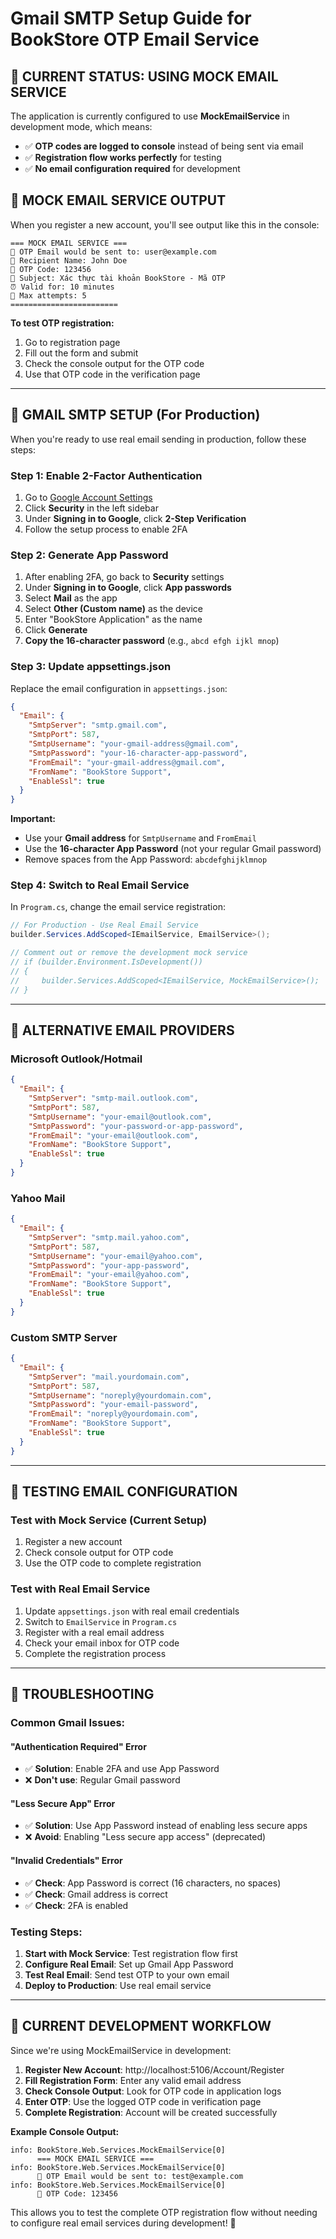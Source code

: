 # Gmail SMTP Setup Guide for BookStore OTP Email Service

## 🚨 **CURRENT STATUS: USING MOCK EMAIL SERVICE**

The application is currently configured to use **MockEmailService** in development mode, which means:
- ✅ **OTP codes are logged to console** instead of being sent via email
- ✅ **Registration flow works perfectly** for testing
- ✅ **No email configuration required** for development

## 📧 **MOCK EMAIL SERVICE OUTPUT**

When you register a new account, you'll see output like this in the console:

```
=== MOCK EMAIL SERVICE ===
📧 OTP Email would be sent to: user@example.com
👤 Recipient Name: John Doe
🔐 OTP Code: 123456
📝 Subject: Xác thực tài khoản BookStore - Mã OTP
⏰ Valid for: 10 minutes
🔄 Max attempts: 5
========================
```

**To test OTP registration:**
1. Go to registration page
2. Fill out the form and submit
3. Check the console output for the OTP code
4. Use that OTP code in the verification page

---

## 📧 **GMAIL SMTP SETUP (For Production)**

When you're ready to use real email sending in production, follow these steps:

### **Step 1: Enable 2-Factor Authentication**
1. Go to [Google Account Settings](https://myaccount.google.com/)
2. Click **Security** in the left sidebar
3. Under **Signing in to Google**, click **2-Step Verification**
4. Follow the setup process to enable 2FA

### **Step 2: Generate App Password**
1. After enabling 2FA, go back to **Security** settings
2. Under **Signing in to Google**, click **App passwords**
3. Select **Mail** as the app
4. Select **Other (Custom name)** as the device
5. Enter "BookStore Application" as the name
6. Click **Generate**
7. **Copy the 16-character password** (e.g., `abcd efgh ijkl mnop`)

### **Step 3: Update appsettings.json**
Replace the email configuration in `appsettings.json`:

```json
{
  "Email": {
    "SmtpServer": "smtp.gmail.com",
    "SmtpPort": 587,
    "SmtpUsername": "your-gmail-address@gmail.com",
    "SmtpPassword": "your-16-character-app-password",
    "FromEmail": "your-gmail-address@gmail.com",
    "FromName": "BookStore Support",
    "EnableSsl": true
  }
}
```

**Important:**
- Use your **Gmail address** for `SmtpUsername` and `FromEmail`
- Use the **16-character App Password** (not your regular Gmail password)
- Remove spaces from the App Password: `abcdefghijklmnop`

### **Step 4: Switch to Real Email Service**
In `Program.cs`, change the email service registration:

```csharp
// For Production - Use Real Email Service
builder.Services.AddScoped<IEmailService, EmailService>();

// Comment out or remove the development mock service
// if (builder.Environment.IsDevelopment())
// {
//     builder.Services.AddScoped<IEmailService, MockEmailService>();
// }
```

---

## 🔧 **ALTERNATIVE EMAIL PROVIDERS**

### **Microsoft Outlook/Hotmail**
```json
{
  "Email": {
    "SmtpServer": "smtp-mail.outlook.com",
    "SmtpPort": 587,
    "SmtpUsername": "your-email@outlook.com",
    "SmtpPassword": "your-password-or-app-password",
    "FromEmail": "your-email@outlook.com",
    "FromName": "BookStore Support",
    "EnableSsl": true
  }
}
```

### **Yahoo Mail**
```json
{
  "Email": {
    "SmtpServer": "smtp.mail.yahoo.com",
    "SmtpPort": 587,
    "SmtpUsername": "your-email@yahoo.com",
    "SmtpPassword": "your-app-password",
    "FromEmail": "your-email@yahoo.com",
    "FromName": "BookStore Support",
    "EnableSsl": true
  }
}
```

### **Custom SMTP Server**
```json
{
  "Email": {
    "SmtpServer": "mail.yourdomain.com",
    "SmtpPort": 587,
    "SmtpUsername": "noreply@yourdomain.com",
    "SmtpPassword": "your-email-password",
    "FromEmail": "noreply@yourdomain.com",
    "FromName": "BookStore Support",
    "EnableSsl": true
  }
}
```

---

## 🧪 **TESTING EMAIL CONFIGURATION**

### **Test with Mock Service (Current Setup)**
1. Register a new account
2. Check console output for OTP code
3. Use the OTP code to complete registration

### **Test with Real Email Service**
1. Update `appsettings.json` with real email credentials
2. Switch to `EmailService` in `Program.cs`
3. Register with a real email address
4. Check your email inbox for OTP code
5. Complete the registration process

---

## 🚨 **TROUBLESHOOTING**

### **Common Gmail Issues:**

#### **"Authentication Required" Error**
- ✅ **Solution**: Enable 2FA and use App Password
- ❌ **Don't use**: Regular Gmail password

#### **"Less Secure App" Error**
- ✅ **Solution**: Use App Password instead of enabling less secure apps
- ❌ **Avoid**: Enabling "Less secure app access" (deprecated)

#### **"Invalid Credentials" Error**
- ✅ **Check**: App Password is correct (16 characters, no spaces)
- ✅ **Check**: Gmail address is correct
- ✅ **Check**: 2FA is enabled

### **Testing Steps:**
1. **Start with Mock Service**: Test registration flow first
2. **Configure Real Email**: Set up Gmail App Password
3. **Test Real Email**: Send test OTP to your own email
4. **Deploy to Production**: Use real email service

---

## 📝 **CURRENT DEVELOPMENT WORKFLOW**

Since we're using MockEmailService in development:

1. **Register New Account**: http://localhost:5106/Account/Register
2. **Fill Registration Form**: Enter any valid email address
3. **Check Console Output**: Look for OTP code in application logs
4. **Enter OTP**: Use the logged OTP code in verification page
5. **Complete Registration**: Account will be created successfully

**Example Console Output:**
```
info: BookStore.Web.Services.MockEmailService[0]
      === MOCK EMAIL SERVICE ===
info: BookStore.Web.Services.MockEmailService[0]
      📧 OTP Email would be sent to: test@example.com
info: BookStore.Web.Services.MockEmailService[0]
      🔐 OTP Code: 123456
```

This allows you to test the complete OTP registration flow without needing to configure real email services during development! 🎉
